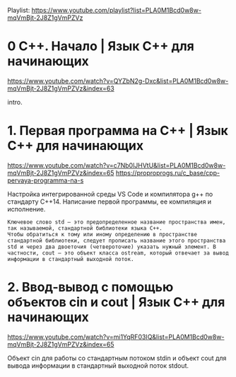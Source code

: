 Playlist: https://www.youtube.com/playlist?list=PLA0M1Bcd0w8w-mqVmBjt-2J8Z1gVmPZVz

# 0 С++. Начало | Язык С++ для начинающих

https://www.youtube.com/watch?v=QYZbN2g-Dxc&list=PLA0M1Bcd0w8w-mqVmBjt-2J8Z1gVmPZVz&index=63

intro.

# 1. Первая программа на С++ | Язык С++ для начинающих

https://www.youtube.com/watch?v=c7Nb0lJHVtU&list=PLA0M1Bcd0w8w-mqVmBjt-2J8Z1gVmPZVz&index=65
https://proproprogs.ru/c_base/cpp-pervaya-programma-na-s

Настройка интегрированной среды VS Code и компилятора g++ по стандарту C++14. Написание первой программы, ее компиляция и исполнение.

    Ключевое слово std – это предопределенное название пространства имен, так называемой, стандартной библиотеки языка С++.
    Чтобы обратиться к тому или иному определению в пространстве стандартной библиотеки, следует прописать название этого пространства std и через два двоеточия (четвероточие) указать нужный элемент. В частности, cout – это объект класса ostream, который отвечает за вывод информации в стандартный выходной поток.

# 2. Ввод-вывод с помощью объектов cin и cout | Язык С++ для начинающих

https://www.youtube.com/watch?v=mi1YqRF03IQ&list=PLA0M1Bcd0w8w-mqVmBjt-2J8Z1gVmPZVz&index=65

Объект cin для работы со стандартным потоком stdin и объект cout для вывода информации в стандартный выходной поток stdout.
